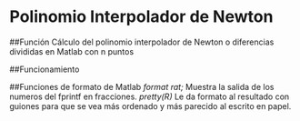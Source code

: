 # Polinomio Interpolador de Newton

##Función
Cálculo del polinomio interpolador de Newton o diferencias divididas en Matlab con n puntos

##Funcionamiento

##Funciones de formato de Matlab
    *format rat;*
Muestra la salida de los numeros del fprintf en fracciones.
    *pretty(R)*
Le da formato al resultado con guiones para que se vea más ordenado y más parecido al escrito en papel.

